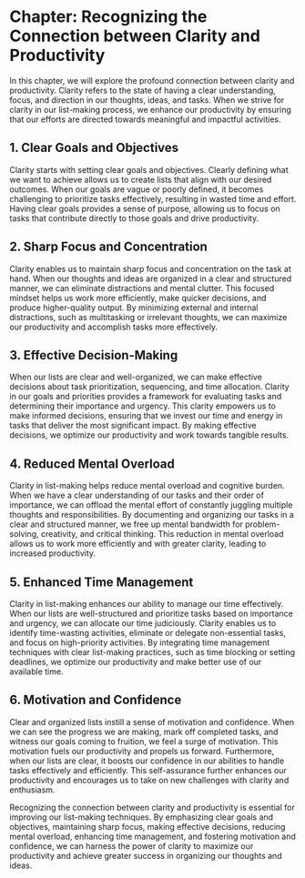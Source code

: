 Chapter: Recognizing the Connection between Clarity and Productivity
====================================================================

In this chapter, we will explore the profound connection between clarity and productivity. Clarity refers to the state of having a clear understanding, focus, and direction in our thoughts, ideas, and tasks. When we strive for clarity in our list-making process, we enhance our productivity by ensuring that our efforts are directed towards meaningful and impactful activities.

**1. Clear Goals and Objectives**
---------------------------------

Clarity starts with setting clear goals and objectives. Clearly defining what we want to achieve allows us to create lists that align with our desired outcomes. When our goals are vague or poorly defined, it becomes challenging to prioritize tasks effectively, resulting in wasted time and effort. Having clear goals provides a sense of purpose, allowing us to focus on tasks that contribute directly to those goals and drive productivity.

**2. Sharp Focus and Concentration**
------------------------------------

Clarity enables us to maintain sharp focus and concentration on the task at hand. When our thoughts and ideas are organized in a clear and structured manner, we can eliminate distractions and mental clutter. This focused mindset helps us work more efficiently, make quicker decisions, and produce higher-quality output. By minimizing external and internal distractions, such as multitasking or irrelevant thoughts, we can maximize our productivity and accomplish tasks more effectively.

**3. Effective Decision-Making**
--------------------------------

When our lists are clear and well-organized, we can make effective decisions about task prioritization, sequencing, and time allocation. Clarity in our goals and priorities provides a framework for evaluating tasks and determining their importance and urgency. This clarity empowers us to make informed decisions, ensuring that we invest our time and energy in tasks that deliver the most significant impact. By making effective decisions, we optimize our productivity and work towards tangible results.

**4. Reduced Mental Overload**
------------------------------

Clarity in list-making helps reduce mental overload and cognitive burden. When we have a clear understanding of our tasks and their order of importance, we can offload the mental effort of constantly juggling multiple thoughts and responsibilities. By documenting and organizing our tasks in a clear and structured manner, we free up mental bandwidth for problem-solving, creativity, and critical thinking. This reduction in mental overload allows us to work more efficiently and with greater clarity, leading to increased productivity.

**5. Enhanced Time Management**
-------------------------------

Clarity in list-making enhances our ability to manage our time effectively. When our lists are well-structured and prioritize tasks based on importance and urgency, we can allocate our time judiciously. Clarity enables us to identify time-wasting activities, eliminate or delegate non-essential tasks, and focus on high-priority activities. By integrating time management techniques with clear list-making practices, such as time blocking or setting deadlines, we optimize our productivity and make better use of our available time.

**6. Motivation and Confidence**
--------------------------------

Clear and organized lists instill a sense of motivation and confidence. When we can see the progress we are making, mark off completed tasks, and witness our goals coming to fruition, we feel a surge of motivation. This motivation fuels our productivity and propels us forward. Furthermore, when our lists are clear, it boosts our confidence in our abilities to handle tasks effectively and efficiently. This self-assurance further enhances our productivity and encourages us to take on new challenges with clarity and enthusiasm.

Recognizing the connection between clarity and productivity is essential for improving our list-making techniques. By emphasizing clear goals and objectives, maintaining sharp focus, making effective decisions, reducing mental overload, enhancing time management, and fostering motivation and confidence, we can harness the power of clarity to maximize our productivity and achieve greater success in organizing our thoughts and ideas.
